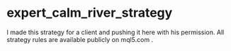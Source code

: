 # expert_calm_river_strategy
I made this strategy for a client and pushing it here with his permission. All strategy rules are available publicly on mql5.com .
